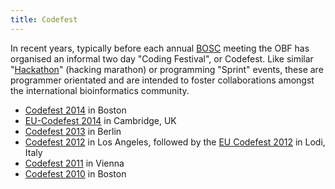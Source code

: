 ```yaml
---
title: Codefest
---
```


In recent years, typically before each annual [BOSC](BOSC "wikilink")
meeting the OBF has organised an informal two day "Coding Festival", or
Codefest. Like similar "[Hackathon](Hackathon "wikilink")" (hacking
marathon) or programming "Sprint" events, these are programmer
orientated and are intended to foster collaborations amongst the
international bioinformatics community.

-   [Codefest 2014](Codefest_2014 "wikilink") in Boston
-   [EU-Codefest 2014](EU-Codefest_2014 "wikilink") in Cambridge, UK
-   [Codefest 2013](Codefest_2013 "wikilink") in Berlin
-   [Codefest 2012](Codefest_2012 "wikilink") in Los Angeles, followed
    by the [EU Codefest 2012](EU_Codefest_2012 "wikilink") in Lodi,
    Italy
-   [Codefest 2011](Codefest_2011 "wikilink") in Vienna
-   [Codefest 2010](Codefest_2010 "wikilink") in Boston

